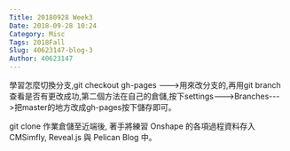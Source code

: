 ```yaml
---
Title: 20180928 Week3
Date: 2018-09-28 10:24
Category: Misc
Tags: 2018Fall
Slug: 40623147-blog-3
Author: 40623147
---
```



<!-- PELICAN_END_SUMMARY -->

學習怎麼切換分支,git checkout gh-pages --->用來改分支的,再用git branch 查看是否有更改成功,第二個方法在自己的倉儲,按下settings--->Branches--->把master的地方改成gh-pages按下儲存即可。

 git clone 作業倉儲至近端後, 著手將練習 Onshape 的各項過程資料存入 CMSimfly, Reveal.js 與 Pelican Blog 中。